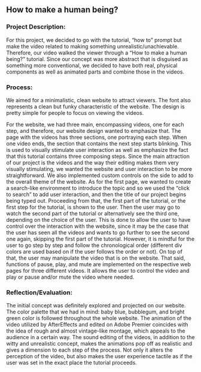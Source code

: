## How to make a human being?

### Project Description: 

For this project, we decided to go with the tutorial, “how to” prompt but make the video related to making something unrealistic/unachievable. Therefore, our video walked the viewer through a “How to make a human being?” tutorial. Since our concept was more abstract that is disguised as something more conventional, we decided to have both real, physical components as well as animated parts and combine those in the videos. 
 
### Process:
We aimed for a minimalistic, clean website to attract viewers. The font also represents a clean but funky characteristic of the website. The design is pretty simple for people to focus on viewing the videos. 

For the website, we had three main, encompassing videos, one for each step, and therefore, our website design wanted to emphasize that. The page with the videos has three sections, one portraying each step. When one video ends, the section that contains the next step starts blinking. This is used to visually stimulate user interaction as well as emphasize the fact that this tutorial contains three composing steps. Since the main attraction of our project is the videos and the way their editing makes them very visually stimulating, we wanted the website and user interaction to be more straightforward. We also implemented custom controls on the side to add to the overall theme of the website. 
As for the first page, we wanted to create a search-like environment to introduce the topic and so we used the “click to search” to add user interaction, and then the title of our project begins being typed out. Proceeding from that, the first part of the tutorial, or the first step for the tutorial, is shown to the user. Then the user may go to watch the second part of the tutorial or alternatively see the third one, depending on the choice of the user.  This is done to allow the user to have control over the interaction with the website, since it may be the case that the user has seen all the videos and wants to go further to see the second one again, skipping the first part of the tutorial. However, it is mindful for the user to go step by step and follow the chronological order (different div colors are used based on if the user follows the order or not). On top of that, the user may manipulate the video that is on the website. That said, functions of pause, play, and mute are implemented on the respective web pages for three different videos. It allows the user to control the video and play or pause and/or mute the video where needed.

### Reflection/Evaluation: 

The initial concept was definitely explored and projected on our website. The color palette that we had in mind: baby blue, bubblegum, and bright green color is followed throughout the whole website. The animation of the video utilized by AfterEffects and edited on Adobe Premier coincides with the idea of rough and almost vintage-like montage, which appeals to the audience in a certain way. The sound editing of the videos, in addition to the witty and unrealistic concept, makes the animations pop off as realistic and gives a dimension to each step of the process. Not only it alters the perception of the video, but also makes the user experience tactile as if the user was set in the exact place the tutorial proceeds. 

